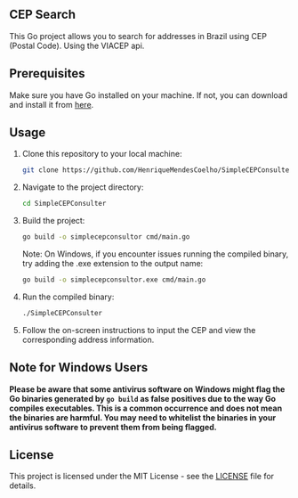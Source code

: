 ## CEP Search

This Go project allows you to search for addresses in Brazil using CEP (Postal Code). Using the VIACEP api.

## Prerequisites

Make sure you have Go installed on your machine. If not, you can download and install it from [here](https://golang.org/dl/).

## Usage

1. Clone this repository to your local machine:

   ```bash
   git clone https://github.com/HenriqueMendesCoelho/SimpleCEPConsulter.git
   ```

2. Navigate to the project directory:

   ```bash
   cd SimpleCEPConsulter
   ```

3. Build the project:

   ```bash
   go build -o simplecepconsultor cmd/main.go
   ```

   Note: On Windows, if you encounter issues running the compiled binary, try adding the .exe extension to the output name:

   ```bash
   go build -o simplecepconsultor.exe cmd/main.go
   ```

4. Run the compiled binary:

   ```bash
   ./SimpleCEPConsulter
   ```

5. Follow the on-screen instructions to input the CEP and view the corresponding address information.

## Note for Windows Users

**Please be aware that some antivirus software on Windows might flag the Go binaries generated by `go build` as false positives due to the way Go compiles executables. This is a common occurrence and does not mean the binaries are harmful. You may need to whitelist the binaries in your antivirus software to prevent them from being flagged.**

## License

This project is licensed under the MIT License - see the [LICENSE](LICENSE) file for details.
